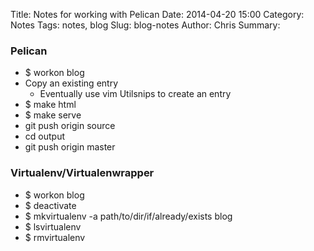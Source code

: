 Title: Notes for working with Pelican
Date: 2014-04-20 15:00
Category: Notes
Tags: notes, blog
Slug: blog-notes
Author: Chris
Summary: 

### Pelican

- $ workon blog
- Copy an existing entry
    - Eventually use vim Utilsnips to create an entry
- $ make html
- $ make serve
- git push origin source
- cd output
- git push origin master


### Virtualenv/Virtualenwrapper

- $ workon blog
- $ deactivate
- $ mkvirtualenv -a path/to/dir/if/already/exists blog
- $ lsvirtualenv
- $ rmvirtualenv
